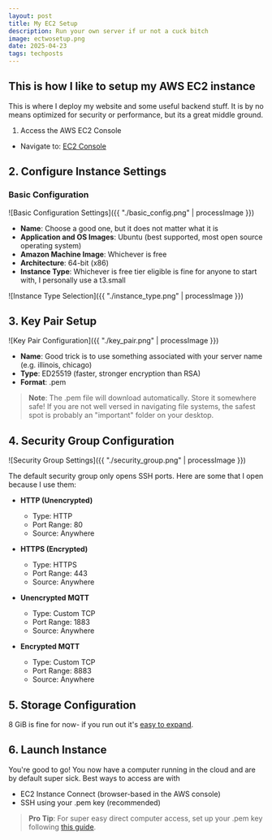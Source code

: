 ```yaml
---
layout: post
title: My EC2 Setup
description: Run your own server if ur not a cuck bitch
image: ectwosetup.png
date: 2025-04-23
tags: techposts
---
```


## This is how I like to setup my AWS EC2 instance

This is where I deploy my website and some useful backend stuff. It is by no means optimized for security or performance, but its a great middle ground.

1. Access the AWS EC2 Console

- Navigate to: [EC2 Console](https://us-east-2.console.aws.amazon.com/ec2/home)

## 2. Configure Instance Settings

### Basic Configuration

![Basic Configuration Settings]({{ "./basic_config.png" | processImage }})

- **Name**: Choose a good one, but it does not matter what it is
- **Application and OS Images**: Ubuntu (best supported, most open source operating system)
- **Amazon Machine Image**: Whichever is free
- **Architecture**: 64-bit (x86)
- **Instance Type**: Whichever is free tier eligible is fine for anyone to start with, I personally use a t3.small

![Instance Type Selection]({{ "./instance_type.png" | processImage }})

## 3. Key Pair Setup

![Key Pair Configuration]({{ "./key_pair.png" | processImage }})

- **Name**: Good trick is to use something associated with your server name (e.g. illinois, chicago)
- **Type**: ED25519 (faster, stronger encryption than RSA)
- **Format**: .pem

> **Note**: The .pem file will download automatically. Store it somewhere safe! If you are not well versed in navigating file systems, the safest spot is probably an "important" folder on your desktop.

## 4. Security Group Configuration

![Security Group Settings]({{ "./security_group.png" | processImage }})

The default security group only opens SSH ports. Here are some that I open because I use them:

- **HTTP (Unencrypted)**

  - Type: HTTP
  - Port Range: 80
  - Source: Anywhere

- **HTTPS (Encrypted)**

  - Type: HTTPS
  - Port Range: 443
  - Source: Anywhere

- **Unencrypted MQTT**

  - Type: Custom TCP
  - Port Range: 1883
  - Source: Anywhere

- **Encrypted MQTT**
  - Type: Custom TCP
  - Port Range: 8883
  - Source: Anywhere

## 5. Storage Configuration

8 GiB is fine for now- if you run out it's [easy to expand](ryanjoyce.me).

## 6. Launch Instance

You're good to go! You now have a computer running in the cloud and are by default super sick. Best ways to access are with

- EC2 Instance Connect (browser-based in the AWS console)
- SSH using your .pem key (recommended)

> **Pro Tip**: For super easy direct computer access, set up your .pem key following [this guide](ryanjoyce.me).
